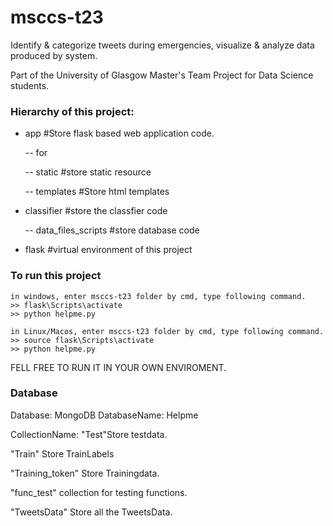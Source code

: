 # msccs-t23
Identify &amp; categorize tweets during emergencies, visualize &amp; analyze data produced by system.

Part of the University of Glasgow Master's Team Project for Data Science students.

### Hierarchy of this project:

- app #Store flask based web application code.

    -- for

    -- static #store static resource
 
    -- templates #Store html templates

 - classifier #store the classfier code
 
    -- data_files_scripts #store database code

 - flask #virtual environment of this project

### To run this project
    in windows, enter msccs-t23 folder by cmd, type following command.
    >> flask\Scripts\activate
    >> python helpme.py
    
    in Linux/Macos, enter msccs-t23 folder by cmd, type following command.
    >> source flask\Scripts\activate
    >> python helpme.py

FELL FREE TO RUN IT IN YOUR OWN ENVIROMENT.

### Database
Database: MongoDB
DatabaseName: Helpme

CollectionName:
"Test"Store testdata.

"Train" Store TrainLabels

"Training_token" Store Trainingdata.

"func_test" collection for testing functions.

"TweetsData" Store all the TweetsData.
